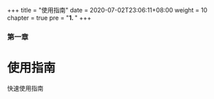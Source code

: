 +++
title = "使用指南"
date = 2020-07-02T23:06:11+08:00
weight = 10
chapter = true
pre = "<b>1. </b>"
+++

### 第一章

# 使用指南

快速使用指南
